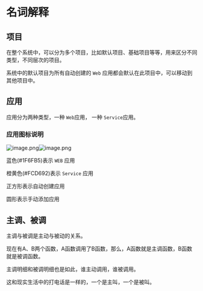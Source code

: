 # 名词解释

## 项目

在整个系统中，可以分为多个项目，比如默认项目、基础项目等等，用来区分不同类型，不同层次的项目。

系统中的默认项目为所有自动创建的 `Web` 应用都会默认在此项目中，可以移动到其他项目中。

## 应用

应用分为两种类型，一种 `Web`应用， 一种 `Service`应用。

### 应用图标说明

![image.png](https://cdn.nlark.com/yuque/0/2019/png/244438/1554089868996-4db4f94f-764b-42a9-8c06-f34d51f9ae2a.png "image.png")![image.png](https://cdn.nlark.com/yuque/0/2019/png/244438/1554089892881-3bb0c4db-6081-49ff-8ea5-b67f72bb0ca6.png "image.png")

蓝色(#1F6FB5)表示 `WEB` 应用

橙黄色(#FCD692)表示 `Service` 应用

正方形表示自动创建应用

圆形表示手动添加应用

## 主调、被调

主调与被调是主动与被动的关系。

现在有A、B两个函数，A函数调用了B函数，那么，A函数就是主调函数，B函数就是被调函数。

主调明细和被调明细也是如此，谁主动调用，谁被调用。

这和现实生活中的打电话是一样的，一个是主叫，一个是被叫。